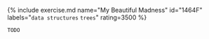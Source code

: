 {% include exercise.md name="My Beautiful Madness" id="1464F" labels="`data structures` `trees`" rating=3500 %}

```
TODO
```
